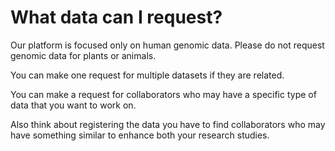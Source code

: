 # What data can I request? 

Our platform is focused only on human genomic data. Please do not request genomic data for plants or animals.

You can make one request for multiple datasets if they are related.

You can make a request for collaborators who may have a specific type of data that you want to work on.

Also think about registering the data you have to find collaborators who may have something similar to enhance both your research studies.
